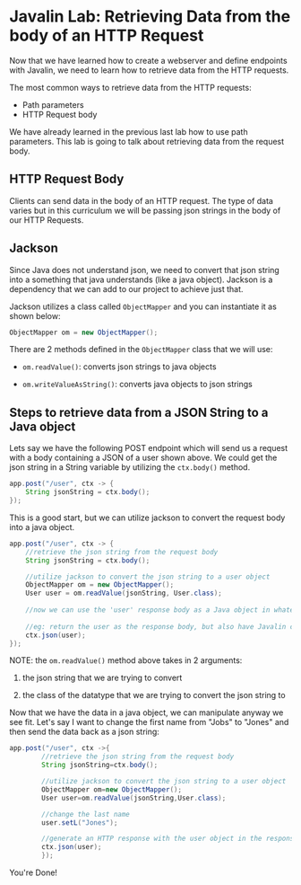 # Javalin Lab: Retrieving Data from the body of an HTTP Request

Now that we have learned how to create a webserver and define endpoints with Javalin, we need to learn how to
retrieve data from the HTTP requests.

The most common ways to retrieve data from the HTTP requests:
- Path parameters
- HTTP Request body

We have already learned in the previous last lab how to use path parameters. This lab is going to talk about 
retrieving data from the request body.

## HTTP Request Body

Clients can send data in the body of an HTTP request. The type of data varies but in this curriculum we will be passing json strings in the body of our HTTP Requests.


## Jackson
Since Java does not understand json, we need to convert that json string into a something that java understands (like a java object). Jackson is a dependency that we can add to our project to achieve just that.

Jackson utilizes a class called `ObjectMapper` and you can instantiate it as shown below:
```java
ObjectMapper om = new ObjectMapper();
```

There are 2 methods defined in the `ObjectMapper` class that we will use:

- `om.readValue()`: converts json strings to java objects

- `om.writeValueAsString()`: converts java objects to json strings

## Steps to retrieve data from a JSON String to a Java object

Lets say we have the following POST endpoint which will send us a request with a body containing a JSON of a user shown 
above. We could get the json string in a String variable by utilizing the `ctx.body()` method.

```java
app.post("/user", ctx -> {
    String jsonString = ctx.body();
});
```

This is a good start, but we can utilize jackson to convert the request body into a java object.

```java
app.post("/user", ctx -> {
    //retrieve the json string from the request body
    String jsonString = ctx.body();

    //utilize jackson to convert the json string to a user object
    ObjectMapper om = new ObjectMapper();
    User user = om.readValue(jsonString, User.class);
    
    //now we can use the 'user' response body as a Java object in whatever way we see fit.
        
    //eg: return the user as the response body, but also have Javalin convert it to JSON  
    ctx.json(user);    
});
```

NOTE: the `om.readValue()` method above takes in 2 arguments:

1. the json string that we are trying to convert

2. the class of the datatype that we are trying to convert the json string to



Now that we have the data in a java object, we can manipulate anyway we see fit. Let's say I want to change the first 
name from "Jobs" to "Jones" and then send the data back as a json string:

```java
app.post("/user", ctx ->{
        //retrieve the json string from the request body
        String jsonString=ctx.body();

        //utilize jackson to convert the json string to a user object
        ObjectMapper om=new ObjectMapper();
        User user=om.readValue(jsonString,User.class);

        //change the last name
        user.setL("Jones");

        //generate an HTTP response with the user object in the response body as a JSON.
        ctx.json(user);
        });
```

You're Done! 